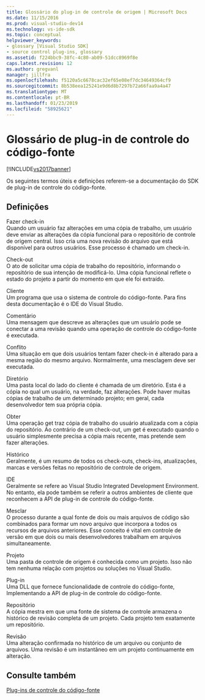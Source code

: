 ```yaml
---
title: Glossário do plug-in de controle de origem | Microsoft Docs
ms.date: 11/15/2016
ms.prod: visual-studio-dev14
ms.technology: vs-ide-sdk
ms.topic: conceptual
helpviewer_keywords:
- glossary [Visual Studio SDK]
- source control plug-ins, glossary
ms.assetid: f224bbc9-38fc-4c80-ab09-51dcc8969f8e
caps.latest.revision: 12
ms.author: gregvanl
manager: jillfra
ms.openlocfilehash: f5120a5c6678cac32ef65e08ef7dc34649364cf9
ms.sourcegitcommit: 8b538eea125241e9d6d8b7297b72a66faa9a4a47
ms.translationtype: MT
ms.contentlocale: pt-BR
ms.lasthandoff: 01/23/2019
ms.locfileid: "58925621"
---
```

# <a name="source-control-plug-in-glossary"></a>Glossário de plug-in de controle do código-fonte
[!INCLUDE[vs2017banner](../includes/vs2017banner.md)]

Os seguintes termos úteis e definições referem-se a documentação do SDK de plug-in de controle do código-fonte.  
  
## <a name="definitions"></a>Definições  
 Fazer check-in  
 Quando um usuário faz alterações em uma cópia de trabalho, um usuário deve enviar as alterações da cópia funcional para o repositório de controle de origem central. Isso cria uma nova revisão do arquivo que está disponível para outros usuários. Esse processo é chamado um check-in.  
  
 Check-out  
 O ato de solicitar uma cópia de trabalho do repositório, informando o repositório de sua intenção de modificá-lo. Uma cópia funcional reflete o estado do projeto a partir do momento em que ele foi extraído.  
  
 Cliente  
 Um programa que usa o sistema de controle do código-fonte. Para fins desta documentação é o IDE do Visual Studio.  
  
 Comentário  
 Uma mensagem que descreve as alterações que um usuário pode se conectar a uma revisão quando uma operação de controle do código-fonte é executada.  
  
 Conflito  
 Uma situação em que dois usuários tentam fazer check-in é alterado para a mesma região do mesmo arquivo. Normalmente, uma mesclagem deve ser executada.  
  
 Diretório  
 Uma pasta local do lado do cliente é chamada de um diretório. Esta é a cópia no qual um usuário, na verdade, faz alterações. Pode haver muitas cópias de trabalho de um determinado projeto; em geral, cada desenvolvedor tem sua própria cópia.  
  
 Obter  
 Uma operação get traz cópia de trabalho do usuário atualizada com a cópia do repositório. Ao contrário de um check-out, um get é executado quando o usuário simplesmente precisa a cópia mais recente, mas pretende sem fazer alterações.  
  
 Histórico  
 Geralmente, é um resumo de todos os check-outs, check-ins, atualizações, marcas e versões feitas no repositório de controle de origem.  
  
 IDE  
 Geralmente se refere ao Visual Studio Integrated Development Environment. No entanto, ela pode também se referir a outros ambientes de cliente que reconhecem a API de plug-in de controle do código-fonte.  
  
 Mesclar  
 O processo durante a qual fonte de dois ou mais arquivos de código são combinados para formar um novo arquivo que incorpora a todos os recursos de arquivos anteriores. Esse conceito é vital em controle de versão em que dois ou mais desenvolvedores trabalham em arquivos simultaneamente.  
  
 Projeto  
 Uma pasta de controle de origem é conhecida como um projeto. Isso não tem nenhuma relação com projetos ou soluções no Visual Studio.  
  
 Plug-in  
 Uma DLL que fornece funcionalidade de controle do código-fonte, Implementando a API de plug-in de controle do código-fonte.  
  
 Repositório  
 A cópia mestra em que uma fonte de sistema de controle armazena o histórico de revisão completa de um projeto. Cada projeto tem exatamente um repositório.  
  
 Revisão  
 Uma alteração confirmada no histórico de um arquivo ou conjunto de arquivos. Uma revisão é um instantâneo em um projeto continuamente em alteração.  
  
## <a name="see-also"></a>Consulte também  
 [Plug-ins de controle do código-fonte](../extensibility/source-control-plug-ins.md)

